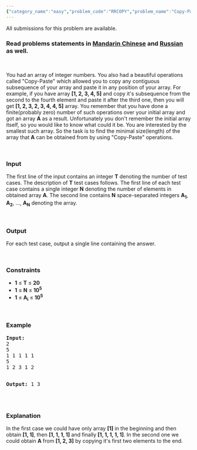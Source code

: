 ```yaml
---
{"category_name":"easy","problem_code":"RRCOPY","problem_name":"Copy-Paste","languages_supported":{"0":"ADA","1":"ASM","2":"BASH","3":"BF","4":"C","5":"C99 strict","6":"CAML","7":"CLOJ","8":"CLPS","9":"CPP 4.3.2","10":"CPP 4.9.2","11":"CPP14","12":"CS2","13":"D","14":"ERL","15":"FORT","16":"FS","17":"GO","18":"HASK","19":"ICK","20":"ICON","21":"JAVA","22":"JS","23":"LISP clisp","24":"LISP sbcl","25":"LUA","26":"NEM","27":"NICE","28":"NODEJS","29":"PAS fpc","30":"PAS gpc","31":"PERL","32":"PERL6","33":"PHP","34":"PIKE","35":"PRLG","36":"PYTH","37":"PYTH 3.4","38":"RUBY","39":"SCALA","40":"SCM guile","41":"SCM qobi","42":"ST","43":"TCL","44":"TEXT","45":"WSPC"},"max_timelimit":2,"source_sizelimit":50000,"problem_author":"Rubanenko","problem_tester":"shiplu","date_added":"5-07-2014","tags":{"0":"Rubanenko","1":"cakewalk","2":"cook48"},"editorial_url":"http://discuss.codechef.com/problems/RRCOPY","time":{"view_start_date":1405884600,"submit_start_date":1405884600,"visible_start_date":1405884600,"end_date":1735669800},"layout":"problem"}
---
```

<span class="solution-visible-txt">All submissions for this problem are available.</span><h3> Read problems statements in <a target="_blank" href="http://www.codechef.com/download/translated/COOK48/mandarin2/RRCOPY.pdf">Mandarin Chinese</a> and <a target="_blank" href="http://www.codechef.com/download/translated/COOK48/russian/RRCOPY.pdf">Russian</a> as well.</h3>

<p> </p>
<p>You had an array of integer numbers. You also had a beautiful operations called "Copy-Paste" which allowed you to copy any contiguous subsequence of your array and paste it in any position of your array. For example, if you have array <b>[1, 2, 3, 4, 5]</b> and copy it's subsequence from the second to the fourth element and paste it after the third one, then you will get <b>[1, 2, 3, 2, 3, 4, 4, 5]</b> array. You remember that you have done a finite(probably zero) number of such operations over your initial array and got an array <b>A</b> as a result. Unfortunately you don't remember the initial array itself, so you would like to know what could it be. You are interested by the smallest such array. So the task is to find the minimal size(length) of the array that <b>A</b> can be obtained from by using "Copy-Paste" operations. </p>
<p> </p>


<h3>Input</h3>
The first line of the input contains an integer <b>T</b> denoting the number of test cases. The description of <b>T</b> test cases follows.
The first line of each test case contains a single integer <b>N</b> denoting the number of elements in obtained array <b>A</b>. The second line contains <b>N</b> space-separated integers <b>A<sub>1</sub></b>, <b>A<sub>2</sub></b>, ..., <b>A<sub>N</sub></b> denoting the array.
<p> </p>

<h3>Output</h3>
For each test case, output a single line containing the answer.
<p> </p>

<h3>Constraints</h3>
<ul>
<li><b>1</b> ≤ <b>T</b> ≤ <b>20</b></li>
<li><b>1</b> ≤ <b>N</b> ≤ <b>10<sup>5</sup></b></li>
<li><b>1</b> ≤ <b>A<sub>i</sub></b> ≤ <b>10<sup>5</sup></b></li>
</ul>
<p> </p>
<h3>Example</h3>
<pre><b>Input:</b>
2
5
1 1 1 1 1
5
1 2 3 1 2

<b>Output:</b>
1
3
</pre>
<p> </p>
<h3>Explanation</h3>
<p>In the first case we could have only array <b>[1]</b> in the beginning and then obtain <b>[1, 1]</b>, then <b>[1, 1, 1, 1]</b> and finally <b>[1, 1, 1, 1, 1]</b>. In the second one we could obtain <b>A</b> from <b>[1, 2, 3]</b> by copying it's first two elements to the end. </p>